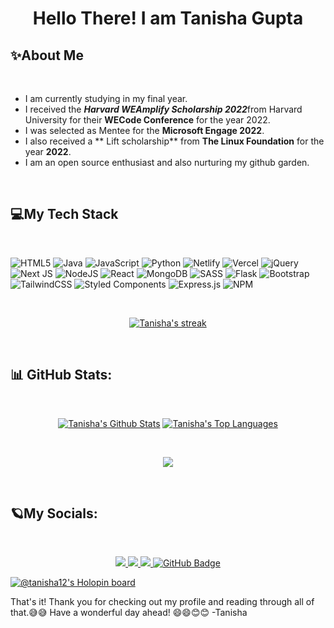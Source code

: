 # <p align="center">Hello There! I am Tanisha Gupta</p>

## ✨About Me

</br>

- I am currently studying in my final year.
- I received the ***Harvard WEAmplify Scholarship 2022***from Harvard University for their **WECode Conference** for the year 2022.
- I was selected as Mentee for the **Microsoft Engage 2022**.
- I also received a ** Lift scholarship** from **The Linux Foundation** for the year **2022**. 
- I am an open source enthusiast and also nurturing my github garden.
</br>

## 💻My Tech Stack

</br>

![HTML5](https://img.shields.io/badge/html5-%23E34F26.svg?style=for-the-badge&logo=html5&logoColor=white) 
![Java](https://img.shields.io/badge/java-%23ED8B00.svg?style=for-the-badge&logo=java&logoColor=white) 
![JavaScript](https://img.shields.io/badge/javascript-%23323330.svg?style=for-the-badge&logo=javascript&logoColor=%23F7DF1E) 
![Python](https://img.shields.io/badge/python-3670A0?style=for-the-badge&logo=python&logoColor=ffdd54) 
![Netlify](https://img.shields.io/badge/netlify-%23000000.svg?style=for-the-badge&logo=netlify&logoColor=#00C7B7) 
![Vercel](https://img.shields.io/badge/vercel-%23000000.svg?style=for-the-badge&logo=vercel&logoColor=white) 
![jQuery](https://img.shields.io/badge/jquery-%230769AD.svg?style=for-the-badge&logo=jquery&logoColor=white) 
![Next JS](https://img.shields.io/badge/Next-black?style=for-the-badge&logo=next.js&logoColor=white) 
![NodeJS](https://img.shields.io/badge/node.js-6DA55F?style=for-the-badge&logo=node.js&logoColor=white) 
![React](https://img.shields.io/badge/react-%2320232a.svg?style=for-the-badge&logo=react&logoColor=%2361DAFB) 
![MongoDB](https://img.shields.io/badge/MongoDB-%234ea94b.svg?style=for-the-badge&logo=mongodb&logoColor=white)
![SASS](https://img.shields.io/badge/SASS-hotpink.svg?style=for-the-badge&logo=SASS&logoColor=white)
![Flask](https://img.shields.io/badge/flask-%23000.svg?style=for-the-badge&logo=flask&logoColor=white)
![Bootstrap](https://img.shields.io/badge/bootstrap-%23563D7C.svg?style=for-the-badge&logo=bootstrap&logoColor=white) 
![TailwindCSS](https://img.shields.io/badge/tailwindcss-%2338B2AC.svg?style=for-the-badge&logo=tailwind-css&logoColor=white) 
![Styled Components](https://img.shields.io/badge/styled--components-DB7093?style=for-the-badge&logo=styled-components&logoColor=white) 
![Express.js](https://img.shields.io/badge/express.js-%23404d59.svg?style=for-the-badge&logo=express&logoColor=%2361DAFB) 
![NPM](https://img.shields.io/badge/NPM-%23000000.svg?style=for-the-badge&logo=npm&logoColor=white) 

</br>

<p align="center">
  <a href="https://github.com/tanishagupta0811/github-readme-streak-stats">
     <img title="🔥 Get streak stats for your profile at git.io/streak-stats" alt="Tanisha's streak" src="https://github-readme-streak-stats.herokuapp.com/?user=tanishagupta0811&theme=black-ice&hide_border=true&stroke=0000&background=0D1117"/>
  </a>
  
</p>


</br>

## 📊 GitHub Stats:

<br/>

<p align="center">
    <a href="https://github.com/tanishagupta0811/github-readme-stats"><img alt="Tanisha's Github Stats" src="https://github-readme-stats.vercel.app/api?username=tanishagupta0811&show_icons=true&count_private=true&theme=react&hide_border=true&bg_color=0D1117" /></a>
    <a href="https://github.com/tanishagupta0811/github-readme-stats"><img alt="Tanisha's Top Languages" src="https://github-readme-stats.vercel.app/api/top-langs/?username=tanishagupta0811&langs_count=8&count_private=true&layout=compact&theme=react&hide_border=true&bg_color=0D1117" /></a>
</p>

</br>


<p align="center">
  <img src='https://quotes-github-readme.vercel.app/api?type=horizontal&theme=radical'/>
</p>

</br>


## 🪐My Socials:

</br>

<p align="center">

  <a href="https://github.com/tanishagupta0811/github-profile-views-counter">
      <img src="https://komarev.com/ghpvc/?username=tanishagupta0811">
  </a>
  
  <a href='https://linkedin.com/in/tanisha-gupta-a81158210'>
    <img src='https://img.shields.io/badge/LinkedIn-%230077B5.svg?logo=linkedin&logoColor=white'/>
  </a>
  
  <a href='https://twitter.com/TanishaGupta_88'>
    <img src='https://img.shields.io/badge/Twitter-%231DA1F2.svg?logo=Twitter&logoColor=white'/>
  </a>
  
  <a href="https://github.com/tanishagupta0811?tab=followers">
    <img src="https://img.shields.io/github/followers/tanishagupta0811?label=Followers&style=social" alt="GitHub Badge">
  </a>
</p>


[![@tanisha12's Holopin board](https://holopin.io/api/user/board?user=tanisha12)](https://holopin.io/@tanisha12)


That's it! Thank you for checking out my profile and reading through all of that.😅😅 
Have a wonderful day ahead! 😄😄😊😊
-Tanisha
